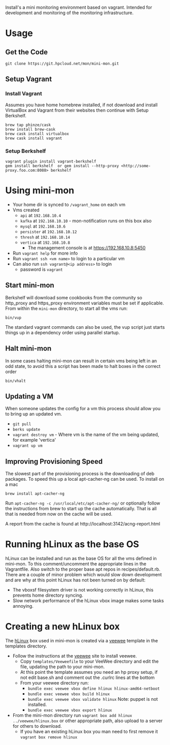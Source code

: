 Install's a mini monitoring environment based on vagrant. Intended for development and monitoring of the monitoring infrastructure.

# Usage

## Get the Code

```
git clone https://git.hpcloud.net/mon/mini-mon.git
```

## Setup Vagrant

### Install Vagrant
Assumes you have home homebrew installed, if not download and install VirtualBox and Vagrant from their websites then continue  with Setup Berkshelf.

```
brew tap phinze/cask
brew install brew-cask
brew cask install virtualbox 
brew cask install vagrant
```

### Setup Berkshelf
```
vagrant plugin install vagrant-berkshelf
gem install berkshelf  or gem install --http-proxy <http://some-proxy.foo.com:8088> berkshelf
```

# Using mini-mon

- Your home dir is synced to `/vagrant_home` on each vm
- Vms created
  - `api` at `192.168.10.4`
  - `kafka` at `192.168.10.10` - mon-notification runs on this box also
  - `mysql` at `192.168.10.6`
  - `persister` at `192.168.10.12`
  - `thresh` at `192.168.10.14`
  - `vertica` at `192.168.10.8`
    - The management console is at https://192.168.10.8:5450
- Run `vagrant help` for more info
- Run `vagrant ssh <vm name>` to login to a particular vm
- Can also run `ssh vagrant@<ip address>` to login 
  - password is `vagrant`
  
## Start mini-mon
Berkshelf will download some cookbooks from the community so http_proxy and https_proxy environment variables must be set if applicable.
From within the `mini-mon` directory, to start all the vms run:
```
bin/vup
```
The standard vagrant commands can also be used, the vup script just starts things up in a dependency order using parallel startup.

## Halt mini-mon
In some cases halting mini-mon can result in certain vms being left in an odd state, to avoid this a script has been made to halt boxes in the 
correct order
```
bin/vhalt
```

## Updating a VM
When someone updates the config for a vm this process should allow you to bring up an updated vm.
- `git pull`
- `berks update`
- `vagrant destroy vm` - Where vm is the name of the vm being updated, for example 'vertica'
- `vagrant up vm`

## Improving Provisioning Speed
The slowest part of the provisioning process is the downloading of deb packages. To speed this up a local apt-cacher-ng can be used.
To install on a mac
```
brew install apt-cacher-ng
```
Run `apt-cacher-ng -c /usr/local/etc/apt-cacher-ng/` or optionally follow the instructions from brew to start up the cache automatically.
That is all that is needed from now on the cache will be used.

A report from the cache is found at http://localhost:3142/acng-report.html

# Running hLinux as the base OS
hLinux can be installed and run as the base OS for all the vms defined in mini-mon. To this comment/uncomment the appropriate lines in the Vagrantfile.
Also switch to the proper base apt repos in recipes/default.rb. There are a couple of minor problem which would slow down development and are why at
this point hLinux has not been turned on by default:
- The vboxsf filesystem driver is not working correctly in hLinux, this prevents home directory syncing.
- Slow network performance of the hLinux vbox image makes some tasks annoying.

# Creating a new hLinux box
The [hLinux](http://hlinux-home.usa.hp.com/wiki/index.php/Main_Page) box used in mini-mon is created via a [veewee](https://github.com/jedi4ever/veewee)
template in the templates directory.

- Follow the instructions at the [veewee](https://github.com/jedi4ever/veewee) site to install veewee.
  - Copy `templates/Veeweefile` to your VeeWee directory and edit the file, updating the path to your mini-mon.
  - At this point the template assumes you need an hp proxy setup, if not edit base.sh and comment out the .curlrc lines at the bottom
  - From your veewee directory run:
    - `bundle exec veewee vbox define hlinux hlinux-amd64-netboot`
    - `bundle exec veewee vbox build hlinux`
    - `bundle exec veewee vbox validate hlinux` Note: puppet is not installed.
    - `bundle exec veewee vbox export hlinux`
- From the mini-mon directory run `vagrant box add hlinux ../veewee/hlinux.box` or other appropriate path, also upload to a server for others to download.
  - If you have an existing hLinux box you man need to first remove it `vagrant box remove hlinux`
